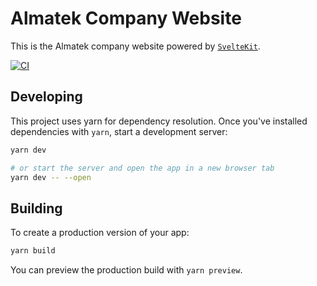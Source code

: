# Almatek Company Website

This is the Almatek company website powered by [`SvelteKit`](https://kit.svelte.dev/).

[![CI](https://github.com/almatek/company-website/actions/workflows/ci.yml/badge.svg)](https://github.com/almatek/company-website/actions/workflows/ci.yml)

## Developing

This project uses yarn for dependency resolution. Once you've installed dependencies with `yarn`, start a development server:

```bash
yarn dev

# or start the server and open the app in a new browser tab
yarn dev -- --open
```

## Building

To create a production version of your app:

```bash
yarn build
```

You can preview the production build with `yarn preview`.
